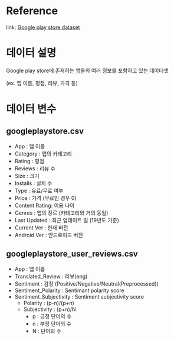 # Reference  

link: [Google play store dataset](https://www.kaggle.com/datasets/lava18/google-play-store-apps?select=googleplaystore.csv)

# 데이터 설명  
Google play store에 존재하는 앱들의 여러 정보를 포함하고 있는 데이터셋   

(ex. 앱 이름, 평점, 리뷰, 가격 등)  

# 데이터 변수
## googleplaystore.csv

- App : 앱 이름  
- Category : 앱의 카테고리 
- Rating : 평점  
- Reviews : 리뷰 수
- Size : 크기
- Installs : 설치 수
- Type : 유료/무료 여부
- Price : 가격 (무료인 경우 0)
- Content Rating: 이용 나이 
- Genres : 앱의 장르 (카테고리와 거의 동일)
- Last Updated : 최근 업데이트 일 (19년도 기준)
- Current Ver : 현재 버전
- Android Ver : 안드로이드 버전  

## googleplaystore_user_reviews.csv  
- App : 앱 이름
- Translated_Review : 리뷰(eng)
- Sentiment : 감정 (Positive/Negative/Neutral(Preprocessed))
- Sentiment_Polarity : Sentimant polarity score
- Sentiment_Subjectivity : Sentiment subjectivity score
   - Polarity : (p-n)/(p+n)
   - Subjectivity : (p+n)/N
      * p : 긍정 단어의 수
      * n : 부정 단어의 수
      * N : 단어의 수